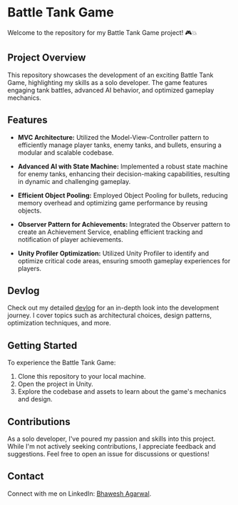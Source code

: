 # Battle Tank Game

Welcome to the repository for my Battle Tank Game project! 🎮💥

## Project Overview

This repository showcases the development of an exciting Battle Tank Game, highlighting my skills as a solo developer. The game features engaging tank battles, advanced AI behavior, and optimized gameplay mechanics.

## Features

- **MVC Architecture:** Utilized the Model-View-Controller pattern to efficiently manage player tanks, enemy tanks, and bullets, ensuring a modular and scalable codebase.

- **Advanced AI with State Machine:** Implemented a robust state machine for enemy tanks, enhancing their decision-making capabilities, resulting in dynamic and challenging gameplay.

- **Efficient Object Pooling:** Employed Object Pooling for bullets, reducing memory overhead and optimizing game performance by reusing objects.

- **Observer Pattern for Achievements:** Integrated the Observer pattern to create an Achievement Service, enabling efficient tracking and notification of player achievements.

- **Unity Profiler Optimization:** Utilized Unity Profiler to identify and optimize critical code areas, ensuring smooth gameplay experiences for players.

## Devlog

Check out my detailed [devlog](https://www.linkedin.com/posts/bhawesh-agarwal-70b98b113_unity-202231f1-dx11-battle-tank-game-activity-7091700328072429569-o8iu?utm_source=share&utm_medium=member_desktop) for an in-depth look into the development journey. I cover topics such as architectural choices, design patterns, optimization techniques, and more.

## Getting Started

To experience the Battle Tank Game:

1. Clone this repository to your local machine.
2. Open the project in Unity.
3. Explore the codebase and assets to learn about the game's mechanics and design.

## Contributions

As a solo developer, I've poured my passion and skills into this project. While I'm not actively seeking contributions, I appreciate feedback and suggestions. Feel free to open an issue for discussions or questions!

## Contact

Connect with me on LinkedIn: [Bhawesh Agarwal](https://www.linkedin.com/in/bhawesh-agarwal-70b98b113/).
